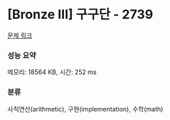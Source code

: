 # [Bronze III] 구구단 - 2739 

[문제 링크](https://www.acmicpc.net/problem/2739) 

### 성능 요약

메모리: 18564 KB, 시간: 252 ms

### 분류

사칙연산(arithmetic), 구현(implementation), 수학(math)

